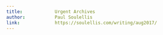 ```yaml
---
title:            Urgent Archives
author:           Paul Soulellis
link:             https://soulellis.com/writing/aug2017/
---
```

